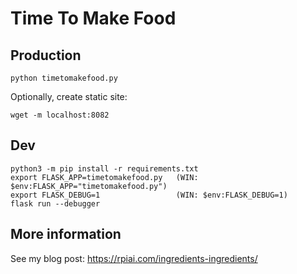 # Time To Make Food

## Production

```
python timetomakefood.py
```

Optionally, create static site:

```
wget -m localhost:8082
```

## Dev

```
python3 -m pip install -r requirements.txt
export FLASK_APP=timetomakefood.py   (WIN: $env:FLASK_APP="timetomakefood.py")
export FLASK_DEBUG=1                 (WIN: $env:FLASK_DEBUG=1)
flask run --debugger
```

## More information

See my blog post: https://rpiai.com/ingredients-ingredients/
